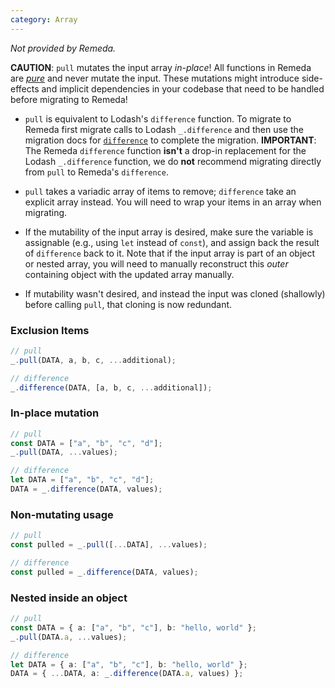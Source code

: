 ```yaml
---
category: Array
---
```


_Not provided by Remeda._

**CAUTION**: `pull` mutates the input array _in-place_! All functions in Remeda
are [_pure_](https://en.wikipedia.org/wiki/Pure_function) and never mutate the
input. These mutations might introduce side-effects and implicit dependencies in
your codebase that need to be handled before migrating to Remeda!

- `pull` is equivalent to Lodash's `difference` function. To migrate to Remeda
  first migrate calls to Lodash `_.difference` and then use the migration docs
  for [`difference`](/migrate/lodash#difference) to complete the migration.
  **IMPORTANT**: The Remeda `difference` function **isn't** a drop-in
  replacement for the Lodash `_.difference` function, we do **not** recommend
  migrating directly from `pull` to Remeda's `difference`.

- `pull` takes a variadic array of items to remove; `difference` take an
  explicit array instead. You will need to wrap your items in an array when
  migrating.

- If the mutability of the input array is desired, make sure the variable is
  assignable (e.g., using `let` instead of `const`), and assign back the result
  of `difference` back to it. Note that if the input array is part of an object
  or nested array, you will need to manually reconstruct this _outer_ containing
  object with the updated array manually.

- If mutability wasn't desired, and instead the input was cloned (shallowly)
  before calling `pull`, that cloning is now redundant.

### Exclusion Items

```ts
// pull
_.pull(DATA, a, b, c, ...additional);

// difference
_.difference(DATA, [a, b, c, ...additional]);
```

### In-place mutation

```ts
// pull
const DATA = ["a", "b", "c", "d"];
_.pull(DATA, ...values);

// difference
let DATA = ["a", "b", "c", "d"];
DATA = _.difference(DATA, values);
```

### Non-mutating usage

```ts
// pull
const pulled = _.pull([...DATA], ...values);

// difference
const pulled = _.difference(DATA, values);
```

### Nested inside an object

```ts
// pull
const DATA = { a: ["a", "b", "c"], b: "hello, world" };
_.pull(DATA.a, ...values);

// difference
let DATA = { a: ["a", "b", "c"], b: "hello, world" };
DATA = { ...DATA, a: _.difference(DATA.a, values) };
```
